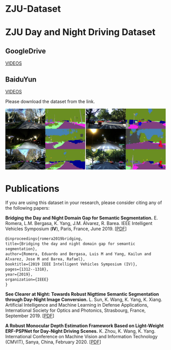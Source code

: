 # ZJU-Dataset

# ZJU Day and Night Driving Dataset

## GoogleDrive
[VIDEOS](https://drive.google.com/file/d/1ikbOybiczU2d8-WLYmdsDanPfKsLT8ai/view?usp=sharing)

## BaiduYun
[VIDEOS](https://pan.baidu.com/s/1zRNOxBlqs8RH6LPLbnEv6w)

Please download the dataset from the link.

![Example segmentation](zju_night.jpg?raw=true "Example segmentation")

# Publications
If you are using this dataset in your research, please consider citing any of the following papers:

**Bridging the Day and Night Domain Gap for Semantic Segmentation.**
E. Romera, L.M. Bergasa, K. Yang, J.M. Álvarez, R. Barea. 
IEEE Intelligent Vehicles Symposium (**IV**), Paris, France, June 2019. [[PDF](http://wangkaiwei.org/file/publications/iv2019_eduardo.pdf)]

```
@inproceedings{romera2019bridging,
title={Bridging the day and night domain gap for semantic segmentation},
author={Romera, Eduardo and Bergasa, Luis M and Yang, Kailun and Alvarez, Jose M and Barea, Rafael},
booktitle={2019 IEEE Intelligent Vehicles Symposium (IV)},
pages={1312--1318},
year={2019},
organization={IEEE}
}
```

**See Clearer at Night: Towards Robust Nigttime Semantic Segmentation through Day-Night Image Conversion.**
L. Sun, K. Wang, K. Yang, K. Xiang. 
Artificial Intelligence and Machine Learning in Defense Applications, International Society for Optics and Photonics, Strasbourg, France, September 2019. [[PDF](http://wangkaiwei.org/file/publications/spie2019_lei.pdf)]

**A Robust Monocular Depth Estimation Framework Based on Light-Weight ERF-PSPNet for Day-Night Driving Scenes.**
K. Zhou, K. Wang, K. Yang.
International Conference on Machine Vision and Information Technology (CMVIT), Sanya, China, February 2020. [[PDF](https://iopscience.iop.org/article/10.1088/1742-6596/1518/1/012051/pdf)]
